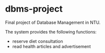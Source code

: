 # dbms-project
Final project of Database Management in NTU.

The system provides the following functions:
- reserve diet consultation
- read health articles and advertisement
